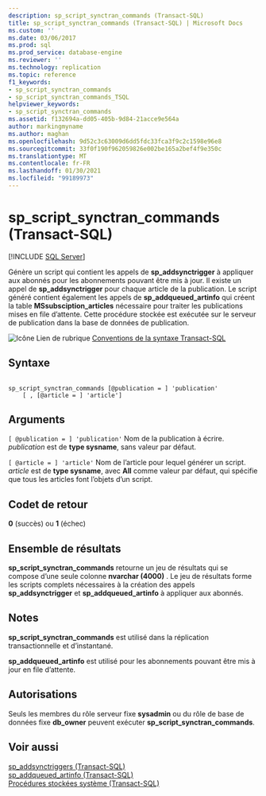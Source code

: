 ```yaml
---
description: sp_script_synctran_commands (Transact-SQL)
title: sp_script_synctran_commands (Transact-SQL) | Microsoft Docs
ms.custom: ''
ms.date: 03/06/2017
ms.prod: sql
ms.prod_service: database-engine
ms.reviewer: ''
ms.technology: replication
ms.topic: reference
f1_keywords:
- sp_script_synctran_commands
- sp_script_synctran_commands_TSQL
helpviewer_keywords:
- sp_script_synctran_commands
ms.assetid: f132694a-dd05-405b-9d84-21acce9e564a
author: markingmyname
ms.author: maghan
ms.openlocfilehash: 9d52c3c63009d6dd5fdc33fca3f9c2c1598e96e8
ms.sourcegitcommit: 33f0f190f962059826e002be165a2bef4f9e350c
ms.translationtype: MT
ms.contentlocale: fr-FR
ms.lasthandoff: 01/30/2021
ms.locfileid: "99189973"
---
```

# <a name="sp_script_synctran_commands-transact-sql"></a>sp_script_synctran_commands (Transact-SQL)
[!INCLUDE [SQL Server](../../includes/applies-to-version/sqlserver.md)]

  Génère un script qui contient les appels de **sp_addsynctrigger** à appliquer aux abonnés pour les abonnements pouvant être mis à jour. Il existe un appel de **sp_addsynctrigger** pour chaque article de la publication. Le script généré contient également les appels de **sp_addqueued_artinfo** qui créent la table **MSsubsciption_articles** nécessaire pour traiter les publications mises en file d’attente. Cette procédure stockée est exécutée sur le serveur de publication dans la base de données de publication.  
  
 ![Icône Lien de rubrique](../../database-engine/configure-windows/media/topic-link.gif "Icône du lien de rubrique") [Conventions de la syntaxe Transact-SQL](../../t-sql/language-elements/transact-sql-syntax-conventions-transact-sql.md)  
  
## <a name="syntax"></a>Syntaxe  
  
```  
  
sp_script_synctran_commands [@publication = ] 'publication'  
    [ , [@article = ] 'article']  
```  
  
## <a name="arguments"></a>Arguments  
`[ @publication = ] 'publication'` Nom de la publication à écrire. *publication* est de **type sysname**, sans valeur par défaut.  
  
`[ @article = ] 'article'` Nom de l’article pour lequel générer un script. *article* est de **type sysname**, avec **All** comme valeur par défaut, qui spécifie que tous les articles font l’objets d’un script.  
  
## <a name="return-code-values"></a>Codet de retour  
 **0** (succès) ou **1** (échec)  
  
## <a name="results-set"></a>Ensemble de résultats  
 **sp_script_synctran_commands** retourne un jeu de résultats qui se compose d’une seule colonne **nvarchar (4000)** . Le jeu de résultats forme les scripts complets nécessaires à la création des appels **sp_addsynctrigger** et **sp_addqueued_artinfo** à appliquer aux abonnés.  
  
## <a name="remarks"></a>Notes  
 **sp_script_synctran_commands** est utilisé dans la réplication transactionnelle et d’instantané.  
  
 **sp_addqueued_artinfo** est utilisé pour les abonnements pouvant être mis à jour en file d’attente.  
  
## <a name="permissions"></a>Autorisations  
 Seuls les membres du rôle serveur fixe **sysadmin** ou du rôle de base de données fixe **db_owner** peuvent exécuter **sp_script_synctran_commands**.  
  
## <a name="see-also"></a>Voir aussi  
 [sp_addsynctriggers &#40;Transact-SQL&#41;](../../relational-databases/system-stored-procedures/sp-addsynctriggers-transact-sql.md)   
 [sp_addqueued_artinfo &#40;Transact-SQL&#41;](../../relational-databases/system-stored-procedures/sp-addqueued-artinfo-transact-sql.md)   
 [Procédures stockées système &#40;Transact-SQL&#41;](../../relational-databases/system-stored-procedures/system-stored-procedures-transact-sql.md)  
  
  

